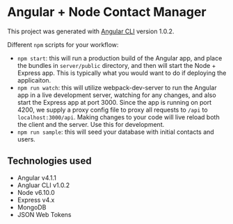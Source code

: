 # Angular + Node Contact Manager
 

This project was generated with [Angular CLI](https://github.com/angular/angular-cli) version 1.0.2.

Different `npm` scripts for your workflow:
  * `npm start`: this will run a production build of the Angular app, and place the bundles in `server/public` directory, and then will start the Node + Express app. This is typically what you would want to do if deploying the applicaiton.
  * `npm run watch`: this will utilize webpack-dev-server to run the Angular app in a live development server, watching for any changes, and also start the Express app at port 3000. Since the app is running on port 4200, we supply a proxy config file to proxy all requests to `/api` to `localhost:3000/api`. Making changes to your code will live reload both the client and the server. Use this for development.
  * `npm run sample`: this will seed your database with initial contacts and users.

## Technologies used
  * Angular v4.1.1
  * Angluar CLI v1.0.2
  * Node v6.10.0
  * Express v4.x
  * MongoDB
  * JSON Web Tokens
